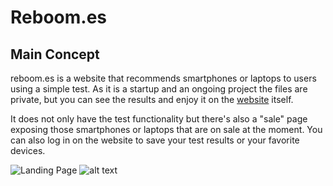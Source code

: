 # Reboom.es

## Main Concept

reboom.es is a website that recommends smartphones or laptops to users using a simple test. As it is a startup and an ongoing project the files are private, but you can see the results and enjoy it on the [website](https://www.reboom.es) itself.

It does not only have the test functionality but there's also a "sale" page exposing those smartphones or laptops that are on sale at the moment. You can also log in on the website to save your test results or your favorite devices.

![Landing Page](/Images/LandingPage.png)
![alt text](https://github.com/[username]/[reponame]/blob/[branch]/image.jpg?raw=true)

